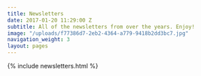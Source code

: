 ```yaml
---
title: Newsletters
date: 2017-01-20 11:29:00 Z
subtitle: All of the newsletters from over the years. Enjoy!
image: "/uploads/f77386d7-2eb2-4364-a779-9418b2dd3bc7.jpg"
navigation_weight: 3
layout: pages
---
```


{% include newsletters.html %}
